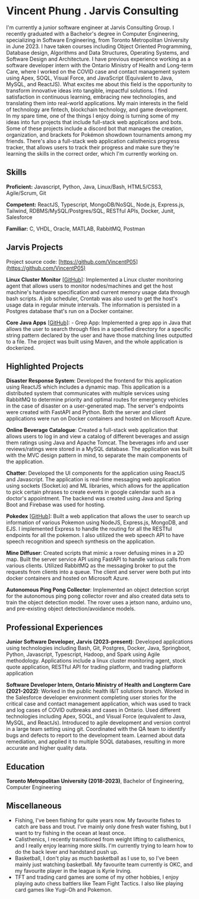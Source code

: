 # Vincent Phung . Jarvis Consulting

I'm currently a junior software engineer at Jarvis Consulting Group. I recently graduated with a Bachelor's degree in Computer Engineering, specializing in Software Engineering, from Toronto Metropolitan University in June 2023. I have taken courses including Object Oriented Programming, Database design, Algorithms and Data Structures, Operating Systems, and Software Design and Architecture. I have previous experience working as a software developer intern with the Ontario Ministry of Health and Long-term Care, where I worked on the COVID case and contact management system using Apex, SOQL, Visual Force, and JavaScript (Equivalent to Java, MySQL, and ReactJS). What excites me about this field is the opportunity to transform innovative ideas into tangible, impactful solutions. I find satisfaction in continuous learning, embracing new technologies, and translating them into real-world applications. My main interests in the field of technology are fintech, blockchain technology, and game development. In my spare time, one of the things I enjoy doing is turning some of my ideas into fun projects that include full-stack web applications and bots. Some of these projects include a discord bot that manages the creation, organization, and brackets for Pokémon showdown tournaments among my friends. There's also a full-stack web application calisthenics progress tracker, that allows users to track their progress and make sure they're learning the skills in the correct order, which I'm currently working on.

## Skills

**Proficient:** Javascript, Python, Java, Linux/Bash, HTML5/CSS3, Agile/Scrum, Git

**Competent:** ReactJS, Typescript, MongoDB/NoSQL, Node.js, Express.js, Tailwind, RDBMS/MySQL/Postgres/SQL, RESTful APIs, Docker, Junit, Salesforce

**Familiar:** C, VHDL, Oracle, MATLAB, RabbitMQ, Postman

## Jarvis Projects

Project source code: [https://github.com/VincentP05](https://github.com/VincentP05)


**Linux Cluster Monitor** [[GitHub](https://github.com/VincentP05/tree/master/linux_sql)]: Implemented a Linux cluster monitoring agent that allows users to monitor nodes/machines and get the host machine's hardware specification and current memory usage data through bash scripts.  A job scheduler, Crontab was also used to get the host's usage data in regular minute intervals.  The information is persisted in a Postgres database that's run on a Docker container.

**Core Java Apps** [[GitHub](https://github.com/VincentP05/tree/master/core_java)]: - Grep App: Implemented a grep app in Java that allows the user to search through files in a specified directory for a specific string pattern declared by the user and have those matching lines outputted to a file. The project was built using Maven, and the whole application is dockerized.


## Highlighted Projects
**Disaster Response System**: Developed the frontend for this application using ReactJS which includes a dynamic map. This application is a distributed system that communicates with multiple services using RabbitMQ to determine priority and optimal routes for emergency vehicles in the case of disaster on a user-generated map. The server's endpoints were created with FastAPI and Python. Both the server and client applications were run on Docker containers and hosted on Microsoft Azure.

**Online Beverage Catalogue**: Created a full-stack web application that allows users to log in and view a catalog of different beverages and assign them ratings using Java and Apache Tomcat. The beverages info and user reviews/ratings were stored in a MySQL database. The application was built with the MVC design pattern in mind, to separate the main components of the application.

**Chatter**: Developed the UI components for the application using ReactJS and Javascript. The application is real-time messaging web application using sockets (Socket.io) and ML libraries, which allows for the application to pick certain phrases to create events in google calendar such as a doctor's appointment. The backend was created using Java and Spring Boot and Firebase was used for hosting.

**Pokedex** [[GitHub](https://github.com/VincentP05/MyPoked3x)]: Built a web application that allows the user to search up information of various Pokemon using NodeJS, Express.js, MongoDB, and EJS. I implemented Express to handle the routing for all the RESTful endpoints for all the pokemon. I also utilized the web speech API to have speech recognition and speech synthesis on the application.

**Mine Diffuser**: Created scripts that mimic a rover defusing mines in a 2D map. Built the server service API using FastAPI to handle various calls from various clients. Utilized RabbitMQ as the messaging broker to put the requests from clients into a queue. The client and server were both put into docker containers and hosted on Microsoft Azure.

**Autonomous Ping Pong Collector**: Implemented an object detection script for the autonomous ping pong collector rover and also created data sets to train the object detection model. The rover uses a jetson nano, arduino uno, and pre-existing object detection/avoidance models.


## Professional Experiences

**Junior Software Developer, Jarvis (2023-present)**: Developed applications using technologies including Bash, Git, Postgres, Docker, Java, Springboot, Python, Javascript, Typescript, Hadoop, and Spark using Agile methodology. Applications include a linux cluster monitoring agent, stock quote application, RESTful API for trading platform, and trading platform application

**Software Developer Intern, Ontario Ministry of Health and Longterm Care (2021-2022)**: Worked in the public health I&IT solutions branch. Worked in the Salesforce developer environment completing user stories for the critical case and contact management application, which was used to track and log cases of COVID outbreaks and cases in Ontario. Used different technologies including Apex, SOQL, and Visual Force (equivalent to Java, MySQL, and ReactJs). Introduced to agile development and version control in a large team setting using git. Coordinated with the QA team to identify bugs and defects to report to the development team. Learned about data remediation, and applied it to multiple SOQL databases, resulting in more accurate and higher quality data.


## Education
**Toronto Metropolitan University (2018-2023)**, Bachelor of Engineering, Computer Engineering


## Miscellaneous
- Fishing, I've been fishing for quite years now. My favourite fishes to catch are bass and trout. I've mainly only done fresh water fishing, but I want to try fishing in the ocean at least once.
- Calisthenics, I recently transitioned from weight lifting to calisthenics, and I really enjoy learning more skills. I'm currently trying to learn how to do the back lever and handstand push up.
- Basketball, I don't play as much basketball as I use to, so I've been mainly just watching basketball. My favourite team currently is OKC, and my favourite player in the league is Kyrie Irving.
- TFT and trading card games are some of my other hobbies, I enjoy playing auto chess battlers like Team Fight Tactics. I also like playing card games like Yugi-Oh and Pokemon.